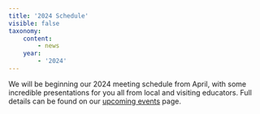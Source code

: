 ```yaml
---
title: '2024 Schedule'
visible: false
taxonomy:
    content:
        - news
    year:
        - '2024'
---
```


We will be beginning our 2024 meeting schedule from April, with some incredible presentations for you all from local and visiting educators. Full details can be found on our [upcoming events](/schedule/upcoming-events) page.